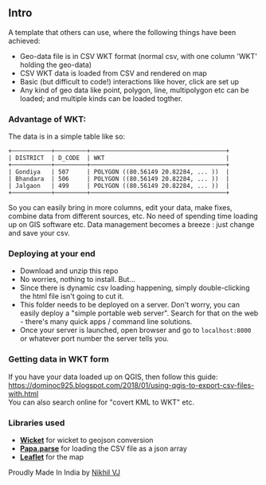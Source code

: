 ## Intro

A template that others can use, where the following things have been achieved:

- Geo-data file is in CSV WKT format (normal csv, with one column 'WKT' holding the geo-data)
- CSV WKT data is loaded from CSV and rendered on map
- Basic (but difficult to code!) interactions like hover, click are set up
- Any kind of geo data like point, polygon, line, multipolygon etc can be loaded; and multiple kinds can be loaded togther.


### Advantage of WKT:
The data is in a simple table like so:
```
+───────────+─────────+──────────────────────────────────────+
| DISTRICT  | D_CODE  | WKT                                  |
+───────────+─────────+──────────────────────────────────────+
| Gondiya   | 507     | POLYGON ((80.56149 20.82284, ... ))  |
| Bhandara  | 506     | POLYGON ((80.56149 20.82284, ... ))  |
| Jalgaon   | 499     | POLYGON ((80.56149 20.82284, ... ))  |
+───────────+─────────+──────────────────────────────────────+
```
So you can easily bring in more columns, edit your data, make fixes, combine data from different sources, etc. No need of spending time loading up on GIS software etc. Data management becomes a breeze : just change and save your csv.

### Deploying at your end
- Download and unzip this repo
- No worries, nothing to install. But...
- Since there is dynamic csv loading happening, simply double-clicking the html file isn't going to cut it.
- This folder needs to be deployed on a server. Don't worry, you can easily deploy a "simple portable web server". Search for that on the web - there's many quick apps / command line solutions.
- Once your server is launched, open browser and go to `localhost:8000` or whatever port number the server tells you.


### Getting data in WKT form
If you have your data loaded up on QGIS, then follow this guide: https://dominoc925.blogspot.com/2018/01/using-qgis-to-export-csv-files-with.html  
You can also search online for "covert KML to WKT" etc.


### Libraries used
- **[Wicket](https://github.com/arthur-e/Wicket)** for wicket to geojson conversion
- **[Papa.parse]()** for loading the CSV file as a json array
- **[Leaflet](https://leafletjs.com/)** for the map


Proudly Made In India by [Nikhil VJ](https://nikhilvj.co.in)
